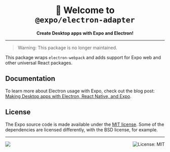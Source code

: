 <!-- Title -->
<h1 align="center">
👋 Welcome to <br/><code>@expo/electron-adapter</code>
</h1>

<!-- Header -->

<p align="center">
    <b>Create Desktop apps with Expo and Electron!</b>
</p>

---

> Warning: This package is no longer maintained.

This package wraps `electron-webpack` and adds support for Expo web and other universal React packages.

## Documentation

To learn more about Electron usage with Expo, check out the blog post: [Making Desktop apps with Electron, React Native, and Expo][docs].

## License

The Expo source code is made available under the [MIT license](LICENSE). Some of the dependencies are licensed differently, with the BSD license, for example.

<!-- Footer -->

---

<p>
    <a aria-label="sponsored by expo" href="http://expo.io">
        <img src="https://img.shields.io/badge/Community-Expo-4630EB.svg?style=for-the-badge&logo=EXPO&labelColor=000&logoColor=fff" target="_blank" />
    </a>
    <a aria-label="expo electron-adapter is free to use" href="/LICENSE" target="_blank">
        <img align="right" alt="License: MIT" src="https://img.shields.io/badge/License-MIT-success.svg?style=for-the-badge&color=33CC12" target="_blank" />
    </a>
</p>

[docs]: https://dev.to/evanbacon/making-desktop-apps-with-electron-react-native-and-expo-5e36
[expo-cli-issues]: https://github.com/expo/expo-cli/issues
